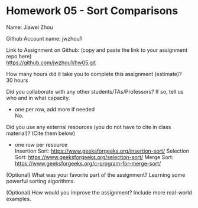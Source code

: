 # Homework 05 - Sort Comparisons

Name: Jiawei Zhou

Github Account name: jwzhou1

Link to Assignment on Github: (copy and paste the link to your assignment repo here)  
https://github.com/jwzhou1/hw05.git

How many hours did it take you to complete this assignment (estimate)?  
30 hours

Did you collaborate with any other students/TAs/Professors? If so, tell us who and in what capacity.  
- one per row, add more if needed  
No.

Did you use any external resources (you do not have to cite in class material)? (Cite them below)  
- one row per resource  
Insertion Sort: https://www.geeksforgeeks.org/insertion-sort/
Selection Sort: https://www.geeksforgeeks.org/selection-sort/
Merge Sort: https://www.geeksforgeeks.org/c-program-for-merge-sort/


(Optional) What was your favorite part of the assignment? 
    Learning some powerful sorting algorithms.

(Optional) How would you improve the assignment? 
    Include more real-world examples.
